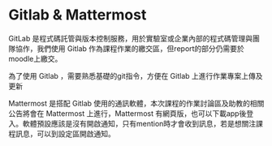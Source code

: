 # Gitlab & Mattermost

GitLab 是程式碼託管與版本控制服務，用於實驗室或企業內部的程式碼管理與團隊協作，我們使用 Gitlab 作為課程作業的繳交區，但report的部分仍需要於moodle上繳交。  

為了使用 Gitlab ，需要熟悉基礎的git指令，方便在 Gitlab 上進行作業專案上傳及更新

Mattermost 是搭配 Gitlab 使用的通訊軟體，本次課程的作業討論區及助教的相關公告將會在 Mattermost 上進行，Mattermost 有網頁版，也可以下載app後登入。軟體預設應該是沒有開啟通知，只有mention時才會收到訊息，若是想關注課程訊息，可以到設定區開啟通知。